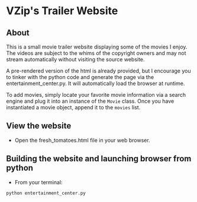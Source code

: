 # VZip's Trailer Website

## About

This is a small movie trailer website displaying some of the movies I enjoy. The videos are subject to the whims of
the copyright owners and may not stream automatically without visiting the source website.

A pre-rendered version of the html is already provided, but I encourage you to tinker with the python code and generate
the page via the entertainment_center.py. It will automatically load the browser at runtime.

To add movies, simply locate your favorite movie information via a search engine and plug it into an instance of the `Movie`
class. Once you have instantiated a movie object, append it to the `movies` list.

## View the website

- Open the fresh_tomatoes.html file in your web browser.

## Building the website and launching browser from python

- From your terminal:
```
python entertainment_center.py
```